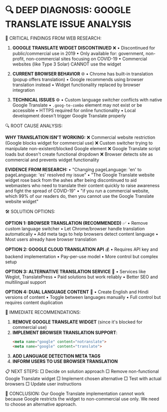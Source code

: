 🔍 DEEP DIAGNOSIS: GOOGLE TRANSLATE ISSUE ANALYSIS
=================================================

🚨 CRITICAL FINDINGS FROM WEB RESEARCH:

1. **GOOGLE TRANSLATE WIDGET DISCONTINUED** ❌
   • Discontinued for public/commercial use in 2019
   • Only available for: government, non-profit, non-commercial sites focusing on COVID-19
   • Commercial websites (like Type 3 Solar) CANNOT use the widget

2. **CURRENT BROWSER BEHAVIOR** 🌐
   • Chrome has built-in translation (popup offers translation)
   • Google recommends using browser translation instead
   • Widget functionality replaced by browser integration

3. **TECHNICAL ISSUES** ⚙️
   • Custom language switcher conflicts with native Google Translate
   • `.goog-te-combo` element may not exist or be accessible
   • HTTPS required for online functionality
   • Local development doesn't trigger Google Translate properly

🔍 ROOT CAUSE ANALYSIS:

**WHY TRANSLATION ISN'T WORKING:**
❌ Commercial website restriction (Google blocks widget for commercial use)
❌ Custom switcher trying to manipulate non-existent/blocked Google element
❌ Google Translate script loads but doesn't create functional dropdown
❌ Browser detects site as commercial and prevents widget functionality

**EVIDENCE FROM RESEARCH:**
• "Changing pageLanguage: 'en' to pageLanguage: 'es' resolved my issue"
• "The Google Translate website widget rose back from the ashes after being discontinued to aid webmasters who need to translate their content quickly to raise awareness and fight the spread of COVID-19"
• "if you run a commercial website, which 99% of our readers do, then you cannot use the Google Translate website widget"

🛠️ SOLUTION OPTIONS:

**OPTION 1: BROWSER TRANSLATION (RECOMMENDED)** ✅
• Remove custom language switcher
• Let Chrome/browser handle translation automatically
• Add meta tags to help browsers detect content language
• Most users already have browser translation

**OPTION 2: GOOGLE CLOUD TRANSLATION API** 💰
• Requires API key and backend implementation
• Pay-per-use model
• More control but complex setup

**OPTION 3: ALTERNATIVE TRANSLATION SERVICE** 🔄
• Services like Weglot, TranslatePress
• Paid solutions but work reliably
• Better SEO and multilingual support

**OPTION 4: DUAL LANGUAGE CONTENT** 📝
• Create English and Hindi versions of content
• Toggle between languages manually
• Full control but requires content duplication

🎯 IMMEDIATE RECOMMENDATIONS:

1. **REMOVE GOOGLE TRANSLATE WIDGET** (since it's blocked for commercial use)
2. **IMPLEMENT BROWSER TRANSLATION SUPPORT**:
   ```html
   <meta name="google" content="notranslate">
   <meta name="google" content="translate">
   ```
3. **ADD LANGUAGE DETECTION META TAGS**
4. **INFORM USERS TO USE BROWSER TRANSLATION**

📋 NEXT STEPS:
□ Decide on solution approach
□ Remove non-functional Google Translate widget
□ Implement chosen alternative
□ Test with actual browsers
□ Update user instructions

🚨 CONCLUSION:
Our Google Translate implementation cannot work because Google restricts the widget to non-commercial use only. We need to choose an alternative approach.
